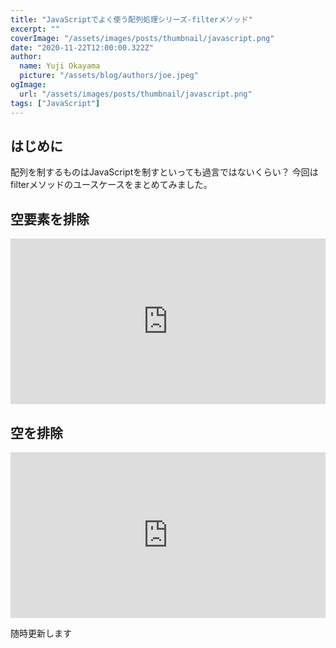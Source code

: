 ```yaml
---
title: "JavaScriptでよく使う配列処理シリーズ-filterメソッド"
excerpt: ""
coverImage: "/assets/images/posts/thumbnail/javascript.png"
date: "2020-11-22T12:00:00.322Z"
author:
  name: Yuji Okayama
  picture: "/assets/blog/authors/joe.jpeg"
ogImage:
  url: "/assets/images/posts/thumbnail/javascript.png"
tags: ["JavaScript"]
---
```


## はじめに
配列を制するものはJavaScriptを制すといっても過言ではないくらい？
今回はfilterメソッドのユースケースをまとめてみました。

## 空要素を排除

<iframe height="265" style="width: 100%;" scrolling="no" title="JavaScript-filter-EmptyRemoval" src="https://codepen.io/yujiokayama/embed/WNrxJzW?height=265&theme-id=dark&default-tab=js,result" frameborder="no" allowtransparency="true" allowfullscreen="true">
  See the Pen <a href='https://codepen.io/yujiokayama/pen/WNrxJzW'>JavaScript-filter-EmptyRemoval</a> by yujiokayama
  (<a href='https://codepen.io/yujiokayama'>@yujiokayama</a>) on <a href='https://codepen.io'>CodePen</a>.
</iframe>

## 空を排除

<iframe height="265" style="width: 100%;" scrolling="no" title="JavaScript-filter-EmptyRemoval" src="https://codepen.io/yujiokayama/embed/WNrxJzW?height=265&theme-id=dark&default-tab=js,result" frameborder="no" allowtransparency="true" allowfullscreen="true">
  See the Pen <a href='https://codepen.io/yujiokayama/pen/WNrxJzW'>JavaScript-filter-EmptyRemoval</a> by yujiokayama
  (<a href='https://codepen.io/yujiokayama'>@yujiokayama</a>) on <a href='https://codepen.io'>CodePen</a>.
</iframe>

随時更新します
